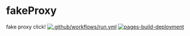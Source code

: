 # fakeProxy
fake proxy
click! [![.github/workflows/run.yml](https://github.com/buyioMC/fakeProxy/actions/workflows/run.yml/badge.svg)](https://github.com/buyioMC/fakeProxy/actions/workflows/run.yml) [![pages-build-deployment](https://github.com/buyioMC/fakeProxy/actions/workflows/pages/pages-build-deployment/badge.svg)](https://github.com/buyioMC/fakeProxy/actions/workflows/pages/pages-build-deployment)
